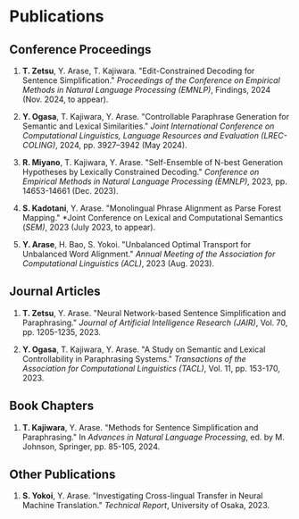 
# Publications

## Conference Proceedings
1. **T. Zetsu**, Y. Arase, T. Kajiwara. "Edit-Constrained Decoding for Sentence Simplification." *Proceedings of the Conference on Empirical Methods in Natural Language Processing (EMNLP)*, Findings, 2024 (Nov. 2024, to appear).

2. **Y. Ogasa**, T. Kajiwara, Y. Arase. "Controllable Paraphrase Generation for Semantic and Lexical Similarities." *Joint International Conference on Computational Linguistics, Language Resources and Evaluation (LREC-COLING)*, 2024, pp. 3927–3942 (May 2024).

3. **R. Miyano**, T. Kajiwara, Y. Arase. "Self-Ensemble of N-best Generation Hypotheses by Lexically Constrained Decoding." *Conference on Empirical Methods in Natural Language Processing (EMNLP)*, 2023, pp. 14653-14661 (Dec. 2023).

4. **S. Kadotani**, Y. Arase. "Monolingual Phrase Alignment as Parse Forest Mapping." *Joint Conference on Lexical and Computational Semantics (*SEM)*, 2023 (July 2023, to appear).

5. **Y. Arase**, H. Bao, S. Yokoi. "Unbalanced Optimal Transport for Unbalanced Word Alignment." *Annual Meeting of the Association for Computational Linguistics (ACL)*, 2023 (Aug. 2023).

## Journal Articles
1. **T. Zetsu**, Y. Arase. "Neural Network-based Sentence Simplification and Paraphrasing." *Journal of Artificial Intelligence Research (JAIR)*, Vol. 70, pp. 1205-1235, 2023.

2. **Y. Ogasa**, T. Kajiwara, Y. Arase. "A Study on Semantic and Lexical Controllability in Paraphrasing Systems." *Transactions of the Association for Computational Linguistics (TACL)*, Vol. 11, pp. 153-170, 2023.

## Book Chapters
1. **T. Kajiwara**, Y. Arase. "Methods for Sentence Simplification and Paraphrasing." In *Advances in Natural Language Processing*, ed. by M. Johnson, Springer, pp. 85-105, 2024.

## Other Publications
1. **S. Yokoi**, Y. Arase. "Investigating Cross-lingual Transfer in Neural Machine Translation." *Technical Report*, University of Osaka, 2023.

